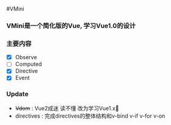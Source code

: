 #VMini

### VMini是一个简化版的Vue, 学习Vue1.0的设计  

### 主要内容

- [x] Observe
- [ ] Computed  
- [x] Directive  
- [x] Event  

### Update
- ~~Vdom~~ : Vue2成迷 读不懂 改为学习Vue1.x🌚
- directives : 完成directives的整体结构和v-bind v-if v-for v-on

